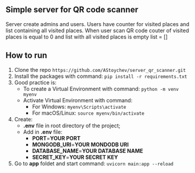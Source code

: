 ## Simple server for QR code scanner

Server create admins and users. Users have counter for visited places and list containing all visited places. When user scan QR code couter of visited places is equal to 0 and list with all visited places is empty list = []

## How to run
1. Clone the repo `https://github.com/AStoychev/server_qr_scanner.git`
2. Install the packages with command: `pip install -r requirements.txt`
3. Good practice is: 
    - To create a Virtual Environment with command: `python -m venv myenv`
    - Activate Virtual Environment with command:
        - For Windows: `myenv\Scripts\activate`
        - For macOS/Linux: `source myenv/bin/activate`
4. Create: 
    - **.env** file in root directory of the project;
    - Add in **.env** file:
        - **PORT**=**YOUR PORT**
        - **MONGODB_URI**=**YOUR MONDODB URI**
        - **DATABASE_NAME**=**YOUR DATABASE NAME**
        - **SECRET_KEY**=**YOUR SECRET KEY**
5. Go to **app** foldet and start command: `uvicorn main:app --reload`